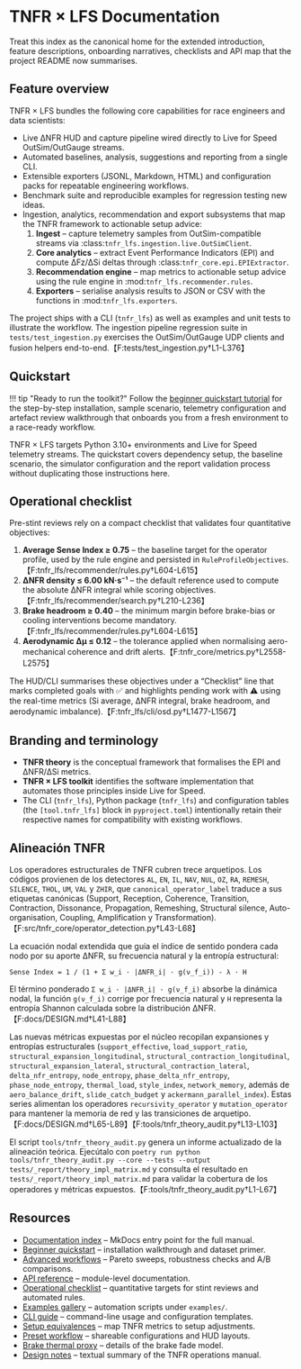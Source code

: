 # TNFR × LFS Documentation

Treat this index as the canonical home for the extended
introduction, feature descriptions, onboarding narratives, checklists and API
map that the project README now summarises.

## Feature overview

TNFR × LFS bundles the following core capabilities for race engineers and data
scientists:

- Live ΔNFR HUD and capture pipeline wired directly to Live for Speed
  OutSim/OutGauge streams.
- Automated baselines, analysis, suggestions and reporting from a single CLI.
- Extensible exporters (JSONL, Markdown, HTML) and configuration packs for
  repeatable engineering workflows.
- Benchmark suite and reproducible examples for regression testing new ideas.
- Ingestion, analytics, recommendation and export subsystems that map the TNFR
  framework to actionable setup advice:
  1. **Ingest** – capture telemetry samples from OutSim-compatible streams via
     :class:`tnfr_lfs.ingestion.live.OutSimClient`.
  2. **Core analytics** – extract Event Performance Indicators (EPI) and
     compute ΔFz/ΔSi deltas through :class:`tnfr_core.epi.EPIExtractor`.
  3. **Recommendation engine** – map metrics to actionable setup advice using
     the rule engine in :mod:`tnfr_lfs.recommender.rules`.
  4. **Exporters** – serialise analysis results to JSON or CSV with the
     functions in :mod:`tnfr_lfs.exporters`.

The project ships with a CLI (`tnfr_lfs`) as well as examples and unit tests to
illustrate the workflow. The ingestion pipeline regression suite in
`tests/test_ingestion.py` exercises the OutSim/OutGauge UDP clients and fusion
helpers end-to-end.【F:tests/test_ingestion.py†L1-L376】

## Quickstart

!!! tip "Ready to run the toolkit?"
    Follow the [beginner quickstart tutorial](tutorials.md) for the step-by-step
    installation, sample scenario, telemetry configuration and artefact review
    walkthrough that onboards you from a fresh environment to a race-ready
    workflow.

TNFR × LFS targets Python 3.10+ environments and Live for Speed telemetry
streams. The quickstart covers dependency setup, the baseline scenario, the
simulator configuration and the report validation process without duplicating
those instructions here.

## Operational checklist

Pre-stint reviews rely on a compact checklist that validates four
quantitative objectives:

1. **Average Sense Index ≥ 0.75** – the baseline target for the operator
   profile, used by the rule engine and persisted in
   `RuleProfileObjectives`.【F:tnfr_lfs/recommender/rules.py†L604-L615】
2. **ΔNFR density ≤ 6.00 kN·s⁻¹** – the default reference used to compute
   the absolute ΔNFR integral while scoring objectives.【F:tnfr_lfs/recommender/search.py†L210-L236】
3. **Brake headroom ≥ 0.40** – the minimum margin before brake-bias or
   cooling interventions become mandatory.【F:tnfr_lfs/recommender/rules.py†L604-L615】
4. **Aerodynamic Δμ ≤ 0.12** – the tolerance applied when normalising
   aero-mechanical coherence and drift alerts.【F:tnfr_core/metrics.py†L2558-L2575】

The HUD/CLI summarises these objectives under a “Checklist” line that marks
completed goals with ✅ and highlights pending work with ⚠️ using the
real-time metrics (Si average, ΔNFR integral, brake headroom, and
aerodynamic imbalance).【F:tnfr_lfs/cli/osd.py†L1477-L1567】

## Branding and terminology

- **TNFR theory** is the conceptual framework that formalises the EPI and
  ΔNFR/ΔSi metrics.
- **TNFR × LFS toolkit** identifies the software implementation that automates
  those principles inside Live for Speed.
- The CLI (``tnfr_lfs``), Python package (``tnfr_lfs``) and configuration
  tables (the ``[tool.tnfr_lfs]`` block in ``pyproject.toml``) intentionally
  retain their respective names for compatibility with existing workflows.

## Alineación TNFR

Los operadores estructurales de TNFR cubren trece arquetipos. Los códigos
provienen de los detectores `AL`, `EN`, `IL`, `NAV`, `NUL`, `OZ`, `RA`,
`REMESH`, `SILENCE`, `THOL`, `UM`, `VAL` y `ZHIR`, que `canonical_operator_label`
traduce a sus etiquetas canónicas (Support, Reception, Coherence, Transition,
Contraction, Dissonance, Propagation, Remeshing, Structural silence,
Auto-organisation, Coupling, Amplification y Transformation).【F:src/tnfr_core/operator_detection.py†L43-L68】

La ecuación nodal extendida que guía el índice de sentido pondera cada nodo por
su aporte ΔNFR, su frecuencia natural y la entropía estructural:

```
Sense Index = 1 / (1 + Σ w_i · |ΔNFR_i| · g(ν_f_i)) - λ · H
```

El término ponderado `Σ w_i · |ΔNFR_i| · g(ν_f_i)` absorbe la dinámica nodal, la
función `g(ν_f_i)` corrige por frecuencia natural y `H` representa la entropía
Shannon calculada sobre la distribución ΔNFR.【F:docs/DESIGN.md†L41-L88】

Las nuevas métricas expuestas por el núcleo recopilan expansiones y entropías
estructurales (`support_effective`, `load_support_ratio`,
`structural_expansion_longitudinal`, `structural_contraction_longitudinal`,
`structural_expansion_lateral`, `structural_contraction_lateral`,
`delta_nfr_entropy`, `node_entropy`, `phase_delta_nfr_entropy`,
`phase_node_entropy`, `thermal_load`, `style_index`, `network_memory`, además de
`aero_balance_drift`, `slide_catch_budget` y `ackermann_parallel_index`). Estas
series alimentan los operadores `recursivity_operator` y `mutation_operator` para
mantener la memoria de red y las transiciones de arquetipo.【F:docs/DESIGN.md†L65-L89】【F:tools/tnfr_theory_audit.py†L13-L103】

El script `tools/tnfr_theory_audit.py` genera un informe actualizado de la
alineación teórica. Ejecútalo con `poetry run python tools/tnfr_theory_audit.py
--core --tests --output tests/_report/theory_impl_matrix.md` y consulta el
resultado en `tests/_report/theory_impl_matrix.md` para validar la cobertura de
los operadores y métricas expuestos.【F:tools/tnfr_theory_audit.py†L1-L67】

## Resources

- [Documentation index](index.md) – MkDocs entry point for the full manual.
- [Beginner quickstart](tutorials.md) – installation walkthrough and dataset
  primer.
- [Advanced workflows](advanced_workflows.md) – Pareto sweeps, robustness
  checks and A/B comparisons.
- [API reference](api_reference.md) – module-level documentation.
- [Operational checklist](#operational-checklist) – quantitative targets for
  stint reviews and automated rules.
- [Examples gallery](examples.md) – automation scripts under ``examples/``.
- [CLI guide](cli.md) – command-line usage and configuration templates.
- [Setup equivalences](setup_equivalences.md) – map TNFR metrics to setup
  adjustments.
- [Preset workflow](presets.md) – shareable configurations and HUD layouts.
- [Brake thermal proxy](brake_thermal_proxy.md) – details of the brake fade
  model.
- [Design notes](DESIGN.md) – textual summary of the TNFR operations manual.
